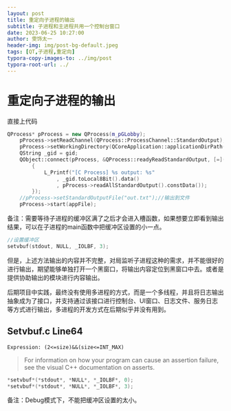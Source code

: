 ```yaml
---
layout: post
title: 重定向子进程的输出
subtitle: 子进程和主进程共用一个控制台窗口
date: 2023-06-25 10:27:00
author: 雯饰太一
header-img: img/post-bg-default.jpeg
tags: [QT,子进程,重定向]
typora-copy-images-to: ../img/post
typora-root-url: ../
---
```


# 重定向子进程的输出

直接上代码

```cpp
QProcess* pProcess = new QProcess(m_pGLobby);
	pProcess->setReadChannel(QProcess::ProcessChannel::StandardOutput);
	pProcess->setWorkingDirectory(QCoreApplication::applicationDirPath());
	QString _gid = gid;
	QObject::connect(pProcess, &QProcess::readyReadStandardOutput, [=]()
		{
			L_Printf("[C Process] %s output: %s"
				, _gid.toLocal8Bit().data()
				, pProcess->readAllStandardOutput().constData());
		});
	//pProcess->setStandardOutputFile("out.txt");//输出到文件
	pProcess->start(appFile);
```

备注：需要等待子进程的缓冲区满了之后才会进入槽函数，如果想要立即看到输出结果，可以在子进程的main函数中把缓冲区设置的小一点。

```cpp
//设置缓冲区
setvbuf(stdout, NULL, _IOLBF, 3);
```

但是，上述方法输出的内容并不完整，对局监听子进程这种的需求，并不能很好的进行输出，期望能够单独打开一个黑窗口，将输出内容定位到黑窗口中去。或者是提供协助输出的模块进行内容输出。

后期项目中实践，最终没有使用多进程的方式，而是一个多线程，并且将日志输出抽象成为了接口，并支持通过该接口进行控制台、UI窗口、日志文件、服务日志等方式进行输出，多进程的开发方式在后期似乎并没有用到。

## Setvbuf.c Line64

`Expression: (2<=size)&&(size<=INT_MAX)`

> For information on how your program can cause an assertion failure, see the visual C++ documentation on asserts.

```cpp
*setvbuf*(*stdout*, *NULL*, *_IOLBF*, 0);
*setvbuf*(*stdout*, *NULL*, *_IOLBF*, 3);
```

备注：Debug模式下，不能把缓冲区设置的太小。